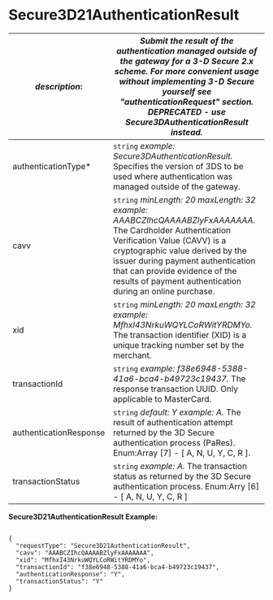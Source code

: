 
# Secure3D21AuthenticationResult

| *description*: | *Submit the result of the authentication managed outside of the gateway for a 3-D Secure 2.x scheme. For more convenient usage without implementing 3-D Secure yourself see "authenticationRequest" section. DEPRECATED - use Secure3DAuthenticationResult instead.*| 
|----|----|
| authenticationType* |  ``` string ```  *example: Secure3DAuthenticationResult.* Specifies the version of 3DS to be used where authentication was managed outside of the gateway.|
| cavv |  ``` string ```  *minLength: 20 maxLength: 32 example: AAABCZIhcQAAAABZlyFxAAAAAAA.* The Cardholder Authentication Verification Value (CAVV) is a cryptographic value derived by the issuer during payment authentication that can provide evidence of the results of payment authentication during an online purchase.|
| xid |  ``` string ```  *minLength: 20 maxLength: 32 example: MfhxI43NrkuWQYLCoRWitYRDMYo.* The transaction identifier (XID) is a unique tracking number set by the merchant.|
| transactionId |  ``` string ```  *example: f38e6948-5388-41a6-bca4-b49723c19437.* The response transaction UUID. Only applicable to MasterCard.|
| authenticationResponse |  ``` string ```  *default: Y example: A.* The result of authentication attempt returned by the 3D Secure authentication process (PaRes). Enum:Array [7] - [ A, N, U, Y, C, R ].|
| transactionStatus |  ``` string ```  *example: A.* The transaction status as returned by the 3D Secure authentication process. Enum:Arry [6] - [ A, N, U, Y, C, R ]|  

**Secure3D21AuthenticationResult Example:**

```{r}

{
  "requestType": "Secure3D21AuthenticationResult",
  "cavv": "AAABCZIhcQAAAABZlyFxAAAAAAA",
  "xid": "MfhxI43NrkuWQYLCoRWitYRDMYo",
  "transactionId": "f38e6948-5388-41a6-bca4-b49723c19437",
  "authenticationResponse": "Y",
  "transactionStatus": "Y"
}
```  

